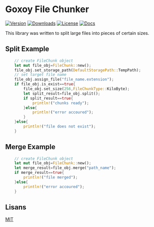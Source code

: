 # Goxoy File Chunker

[![Version](https://img.shields.io/crates/v/goxoy-file-chunker)](https://crates.io/crates/tempmail)
[![Downloads](https://img.shields.io/crates/d/goxoy-file-chunker)](https://crates.io/crates/goxoy-file-chunker)
[![License](https://img.shields.io/crates/l/goxoy-file-chunker)](https://crates.io/crates/goxoy-file-chunker)
[![Docs](https://docs.rs/goxoy-file-chunker/badge.svg)](https://docs.rs/goxoy-file-chunker)

This library was written to split large files into pieces of certain sizes.

## Split Example

```rust
    // create FileChunk object
    let mut file_obj=FileChunk::new();
    file_obj.set_storage_path(DefaultStoragePath::TempPath);
    // set target file name
    file_obj.assign_file("file_name.extension");
    if file_obj.is_exist==true{
        file_obj.set_size(256,FileChunkType::KiloByte);
        let split_result=file_obj.split();
        if split_result==true{
            println!("chunks ready");
        }else{
            println!("error accoured");
        }
    }else{
        println!("file does not exist");
    }

```


## Merge Example

```rust
    // create FileChunk object
    let mut file_obj=FileChunk::new();
    let merge_result=file_obj.merge("path_name");
    if merge_result==true{
        println!("file merged");
    }else{
        println!("error accoured");
    }

```
  
## Lisans

[MIT](https://choosealicense.com/licenses/mit/)